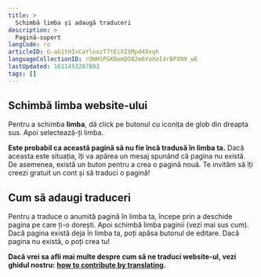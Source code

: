 ```yaml
---
title: >
  Schimbă limba și adaugă traduceri
description: >
  Pagină-suport
langCode: ro
articleID: G-aG1tHIxCaYloozT7tEiXISMpd4Oxqh
languageCollectionID: rOWHSPGKBemDO82m6YoXeI4rBPXN9_wE
lastUpdated: 1611453287803
tags: []
---
```


## Schimbă limba website-ului

Pentru a schimba **limba**, dă click pe butonul cu iconița de glob din dreapta sus. Apoi selectează-ți limba.

**Este probabil ca această pagină să nu fie încă tradusă în limba ta.** Dacă aceasta este situația, îți va apărea un mesaj spunând că pagina nu există. De asemenea, există un buton pentru a crea o pagină nouă. Te invităm să îți creezi gratuit un cont și să traduci o pagină!

## Cum să adaugi traduceri

Pentru a traduce o anumită pagină în limba ta, începe prin a deschide pagina pe care ți-o dorești. Apoi schimbă limba paginii (vezi mai sus cum). Dacă pagina există deja în limba ta, poți apăsa butonul de editare. Dacă pagina nu există, o poți crea tu!

**Dacă vrei sa afli mai multe despre cum să ne traduci website-ul, vezi ghidul nostru:** [**how to contribute by translating**](/contribute/translate)**.**